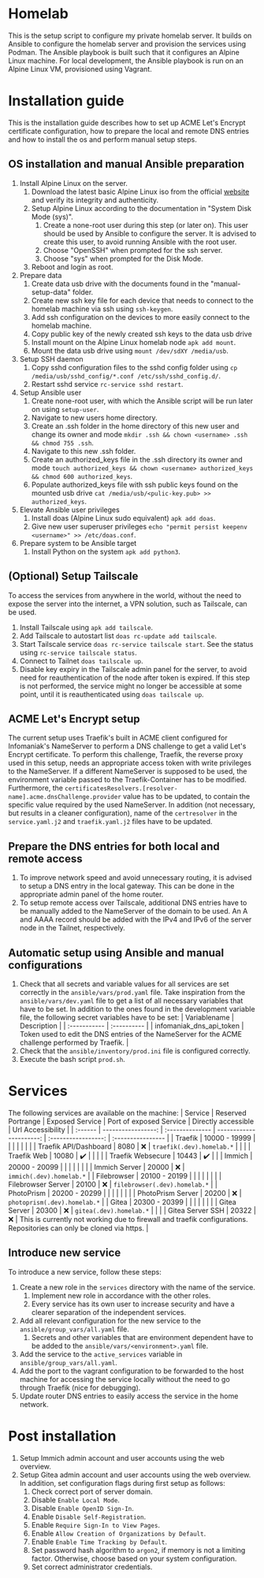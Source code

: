 # Homelab

This is the setup script to configure my private homelab server. It builds on Ansible to configure the homelab server
and provision the services using Podman. The Ansible playbook is built such that it configures an Alpine Linux machine.
For local development, the Ansible playbook is run on an Alpine Linux VM, provisioned using Vagrant.

# Installation guide

This is the installation guide describes how to set up ACME Let's Encrypt certificate configuration, how to prepare the
local and remote DNS entries and how to install the os and perform manual setup steps.

## OS installation and manual Ansible preparation

1. Install Alpine Linux on the server.
   1. Download the latest basic Alpine Linux iso from the official [website](https://alpinelinux.org/downloads/) and verify its integrity and authenticity.
   2. Setup Alpine Linux according to the documentation in "System Disk Mode (sys)".
      1. Create a none-root user during this step (or later on). This user should be used by Ansible to configure the server. It is advised to create this user, to avoid running Ansible with the root user.
      2. Choose "OpenSSH" when prompted for the ssh server.
      3. Choose "sys" when prompted for the Disk Mode.
   3. Reboot and login as root.
2. Prepare data
   1. Create data usb drive with the documents found in the "manual-setup-data" folder.
   2. Create new ssh key file for each device that needs to connect to the homelab machine via ssh using `ssh-keygen`.
   3. Add ssh configuration on the devices to more easily connect to the homelab machine.
   4. Copy public key of the newly created ssh keys to the data usb drive
   5. Install mount on the Alpine Linux homelab node `apk add mount`.
   6. Mount the data usb drive using `mount /dev/sdXY /media/usb`.
3. Setup SSH daemon
   1. Copy sshd configuration files to the sshd config folder using `cp /media/usb/sshd_config/*.conf /etc/ssh/sshd_config.d/`.
   2. Restart sshd service `rc-service sshd restart`.
4. Setup Ansible user
   1. Create none-root user, with which the Ansible script will be run later on using `setup-user`.
   2. Navigate to new users home directory.
   3. Create an .ssh folder in the home directory of this new user and change its owner and mode `mkdir .ssh && chown <username> .ssh && chmod 755 .ssh`.
   4. Navigate to this new .ssh folder.
   5. Create an authorized_keys file in the .ssh directory its owner and mode `touch authorized_keys && chown <username> authorized_keys && chmod 600 authorized_keys`.
   6. Populate authorized_keys file with ssh public keys found on the mounted usb drive `cat /media/usb/<pulic-key.pub> >> authorized_keys`.
5. Elevate Ansible user privileges
   1. Install doas (Alpine Linux sudo equivalent) `apk add doas`.
   2. Give new user superuser privileges `echo "permit persist keepenv <username>" >> /etc/doas.conf`.
6. Prepare system to be Ansible target
   1. Install Python on the system `apk add python3`.

## (Optional) Setup Tailscale

To access the services from anywhere in the world, without the need to expose the server into the internet, a VPN
solution, such as Tailscale, can be used.

1.  Install Tailscale using `apk add tailscale`.
2.  Add Tailscale to autostart list `doas rc-update add tailscale`.
3.  Start Tailscale service `doas rc-service tailscale start`. See the status using `rc-service tailscale status`.
4.  Connect to Tailnet `doas tailscale up`.
5.  Disable key expiry in the Tailscale admin panel for the server, to avoid need for reauthentication of the node
    after token is expired. If this step is not performed, the service might no longer be accessible at some point,
    until it is reauthenticated using `doas tailscale up`.

## ACME Let's Encrypt setup

The current setup uses Traefik's built in ACME client configured for Infomaniak's NameServer to perform a DNS challenge
to get a valid Let's Encrypt certificate. To perform this challenge, Traefik, the reverse proxy used in this setup,
needs an appropriate access token with write privileges to the NameServer. If a different NameServer is supposed to be used,
the environment variable passed to the Traefik-Container has to be modified. Furthermore, the
`certificatesResolvers.[resolver-name].acme.dnsChallenge.provider` value has to be updated, to contain the
specific value required by the used NameServer. In addition (not necessary, but results in a cleaner
configuration), name of the `certresolver` in the `service.yaml.j2` and `traefik.yaml.j2` files have to be
updated.

## Prepare the DNS entries for both local and remote access

1. To improve network speed and avoid unnecessary routing, it is advised to setup a DNS entry in the local gateway. This
   can be done in the appropriate admin panel of the home router.
2. To setup remote access over Tailscale, additional DNS entries have to be manually added to the NameServer of the
   domain to be used. An A and AAAA record should be added with the IPv4 and IPv6 of the server node in the Tailnet,
   respectively.

## Automatic setup using Ansible and manual configurations

1. Check that all secrets and variable values for all services are set correctly in the `ansible/vars/prod.yaml` file.
   Take inspiration from the `ansible/vars/dev.yaml` file to get a list of all necessary variables that have to be set.
   In addition to the ones found in the development variable file, the following secret variables have to be set:
   | Variablename | Description |
   | :----------- | :---------- |
   | infomaniak_dns_api_token | Token used to edit the DNS entries of the NameServer for the ACME challenge performed by Traefik. |
2. Check that the `ansible/inventory/prod.ini` file is configured correctly.
3. Execute the bash script `prod.sh`.

# Services

The following services are available on the machine:
| Service | Reserved Portrange | Exposed Service | Port of exposed Service | Directly accessible | Url Accessibility |
| :------ | -----------------: | :-------------- | ----------------------: | :-----------------: | :---------------- |
| Traefik | 10000 - 19999 | | | | |
| | | Traefik API/Dashboard | 8080 | :x: | `traefik(.dev).homelab.*` |
| | | Traefik Web | 10080 | :heavy_check_mark: | |
| | | Traefik Websecure | 10443 | :heavy_check_mark: | |
| Immich | 20000 - 20099 | | | | |
| | | Immich Server | 20000 | :x: | `immich(.dev).homelab.*` |
| Filebrowser | 20100 - 20199 | | | | |
| | | Filebrowser Server | 20100 | :x: | `filebrowser(.dev).homelab.*` |
| PhotoPrism | 20200 - 20299 | | | | |
| | | PhotoPrism Server | 20200 | :x: | `photoprism(.dev).homelab.*` |
| Gitea | 20300 - 20399 | | | | |
| | | Gitea Server | 20300 | :x: | `gitea(.dev).homelab.*` |
| | | Gitea Server SSH | 20322 | :x: | This is currently not working due to firewall and traefik configurations. Repositories can only be cloned via https. |

## Introduce new service

To introduce a new service, follow these steps:

1. Create a new role in the `services` directory with the name of the service.
   1. Implement new role in accordance with the other roles.
   2. Every service has its own user to increase security and have a clearer separation of the independent services.
2. Add all relevant configuration for the new service to the `ansible/group_vars/all.yaml` file.
   1. Secrets and other variables that are environment dependent have to be added to the `ansible/vars/<environment>.yaml` file.
3. Add the service to the `active_services` variable in `ansible/group_vars/all.yaml`.
4. Add the port to the vagrant configuration to be forwarded to the host machine for accessing the service locally
   without the need to go through Traefik (nice for debugging).
5. Update router DNS entries to easily access the service in the home network.

# Post installation

1. Setup Immich admin account and user accounts using the web overview.
2. Setup Gitea admin account and user accounts using the web overview. In addition, set configuration flags during first
   setup as follows:
   1. Check correct port of server domain.
   2. Disable `Enable Local Mode`.
   3. Disable `Enable OpenID Sign-In`.
   4. Enable `Disable Self-Registration`.
   5. Enable `Require Sign-In to View Pages`.
   6. Enable `Allow Creation of Organizations by Default`.
   7. Enable `Enable Time Tracking by Default`.
   8. Set password hash algorithm to `argon2`, if memory is not a limiting factor. Otherwise, choose based on your
      system configuration.
   9. Set correct administrator credentials.
